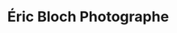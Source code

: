 ---
title: "Éric Bloch Photographe"
url: /saint-leonard-de-noblat/eric-bloch-photographe/
shop: photo
---